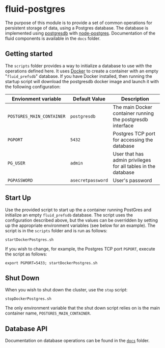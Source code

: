 # fluid-postgres

The purpose of this module is to provide a set of common operations for
persistent storage of data, using a Postgres database.  The database is
implemented using [postgresdb](https://www.postgresql.org//) with
[node-postgres](https://node-postgres.com/).  Documentation of the fluid
components is available in the `docs` folder.

## Getting started

The `scripts` folder provides a way to initialize a database to use with the
operations defined here.  It uses [Docker](https://www.docker.com/get-started)
to create a container with an empty "`fluid_prefsdb`" database.  If you have
Docker installed, then running the startup script will download the postgresdb
docker image and launch it with the following configuration:

| Envionment variable        | Default Value     | Description |
| -------------------------- | -------------     | ----------- |
| `POSTGRES_MAIN_CONTAINER`  | `postgresdb`      | The main Docker container running the postgresdb interface |
| `PGPORT`                   | `5432`            | Postgres TCP port for accessing the database |
| `PG_USER`                  | `admin`           | User that has admin privileges for all tables in the database |
| `PGPASSWORD`               | `asecretpassword` | User's password |

## Start Up

Use the provided script to start up the a container running PostGres and
initialize an empty `fluid_prefsdb` database.  The script uses the configuration
described above, but the values can be overridden by setting up the appropriate
environment variables (see below for an example).  The script is in the
`scripts` folder and is run as follows:

```console
startDockerPostgres.sh
```

If you wish to change, for example, the Postgres TCP port `PGPORT`, execute
the script as follows:

```console
export PGPORT=5433; startDockerPostgres.sh
```

## Shut Down

When you wish to shut down the cluster, use the `stop` script:

```console
stopDockerPostgres.sh
```

The only environment variable that the shut down script relies on is the main
container name, `POSTGRES_MAIN_CONTAINER`.

## Database API

Documentation on database operations can be found in the
[`docs`](../../docs/Operations.md) folder.
